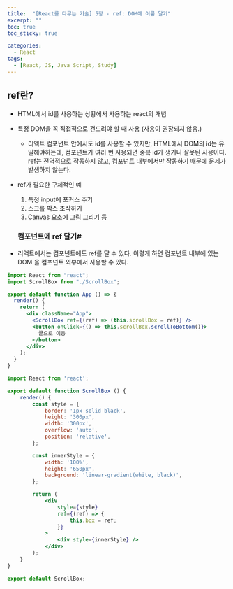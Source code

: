 ```yaml
---
title:  "[React를 다루는 기술] 5장 - ref: DOM에 이름 달기"
excerpt: ""
toc: true
toc_sticky: true

categories:
  - React
tags:
  - [React, JS, Java Script, Study]
---  
```


## ref란? ##
- HTML에서 id를 사용하는 상황에서 사용하는 react의 개념
- 특정 DOM을 꼭 직접적으로 건드려야 할 때 사용 (사용이 권장되지 않음.)
  - 리액트 컴포넌트 안에서도 id를 사용할 수 있지만, HTML에서 DOM의 id는 유일해야하는데, 컴포넌트가 여러 번 사용되면 중복 id가 생기니 잘못된 사용이다. ref는 전역적으로 작동하지 않고, 컴포넌트 내부에서만 작동하기 때문에 문제가 발생하지 않는다.

- ref가 필요한 구체적인 예
  1. 특정 input에 포커스 주기
  2. 스크롤 박스 조작하기
  3. Canvas 요소에 그림 그리기 등

  ### 컴포넌트에 ref 달기#
- 리액트에서는 컴포넌트에도 ref를 달 수 있다. 이렇게 하면 컴포넌트 내부에 있는 DOM 을 컴포넌트 외부에서 사용할 수 있다.

```jsx
import React from "react";
import ScrollBox from "./ScrollBox";

export default function App () => {
  render() {
    return (
      <div className="App">
        <ScrollBox ref={(ref) => (this.scrollBox = ref)} />
        <button onClick={() => this.scrollBox.scrollToBottom()}>
          끝으로 이동
        </button>
      </div>
    );
  }
}
```

```jsx
import React from 'react';

export default function ScrollBox () {
    render() {
        const style = {
            border: '1px solid black',
            height: '300px',
            width: '300px',
            overflow: 'auto',
            position: 'relative',
        };

        const innerStyle = {
            width: '100%',
            height: '650px',
            background: 'linear-gradient(white, black)',
        };

        return (
            <div
                style={style}
                ref={(ref) => {
                    this.box = ref;
                }}
            >
                <div style={innerStyle} />
            </div>
        );
    }
}

export default ScrollBox;
```
